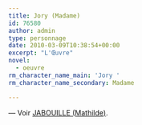 ```yaml
---
title: Jory (Madame)
id: 76580
author: admin
type: personnage
date: 2010-03-09T10:38:54+00:00
excerpt: "L'Œuvre"
novel:
  - oeuvre
rm_character_name_main: 'Jory '
rm_character_name_secondary: Madame

---
```

— Voir <a href="/personnage/jabouille-mathilde/" target="_self">JABOUILLE (Mathilde)</a>.